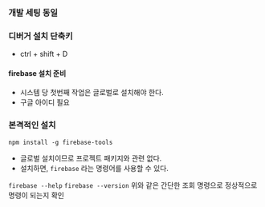 ### 개발 세팅 동일
### 디버거 설치 단축키
- ctrl + shift + D

#### firebase 설치 준비
- 시스템 당 첫번째 작업은 글로벌로 설치해야 한다.
- 구글 아이디 필요
### 본격적인 설치
`npm install -g firebase-tools`
- 글로벌 설치이므로 프로젝트 패키지와 관련 없다.
- 설치하면, `firebase` 라는 명령어를 사용할 수 있다.

`firebase --help`
`firebase --version`
위와 같은 간단한 조회 명령으로 정상적으로 명령이 되는지 확인